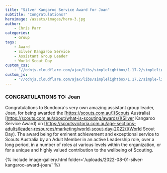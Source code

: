 ```yaml
---
title: "Silver Kangaroo Service Award for Joan"
subtitle: "Congratulations!"
heroimage: /assets/images/hero-3.jpg
author:
    - Chris Parr
categories:
    - Group
tags:
    - Award
    - Silver Kangaroo Service
    - Assistant Group Leader
    - World Scout Day
custom_css:
    - "//cdnjs.cloudflare.com/ajax/libs/simplelightbox/1.17.2/simplelightbox.min.css"
custom_js:
    - "//cdnjs.cloudflare.com/ajax/libs/simplelightbox/1.17.2/simple-lightbox.min.js"
---
```


### CONGRATULATIONS TO: Joan

Congratulations to Bundoora's very own amazing assistant group leader, Joan, for being awarded the  [https://scouts.com.au/](Scouts Australia) [https://scouts.com.au/about/what-is-scouting/awards/](Silver Kangaroo Service Award) on [https://scoutsvictoria.com.au/age-sections-adults/leader-resources/marketing/world-scout-day-2022/](World Scout Day). The award being for eminent achievement and exceptional service to Scouts Australia by an Adult Member in an active Leadership role, over a long period, in a number of roles at various levels within the organization, or for a unique and highly valued contribution to the wellbeing of Scouting.

{% include image-gallery.html folder='/uploads/2022-08-01-silver-kangaroo-award-joan/' %}
